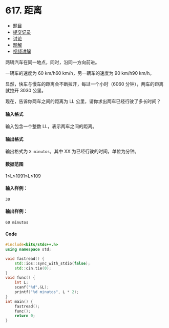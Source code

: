 # 617. 距离

- [  题目](https://www.acwing.com/problem/content/description/619/)
- [  提交记录](https://www.acwing.com/problem/content/submission/619/)
- [  讨论](https://www.acwing.com/problem/content/discussion/index/619/1/)
- [  题解](https://www.acwing.com/problem/content/solution/619/1/)
- [  视频讲解](https://www.acwing.com/problem/content/video/619/)



两辆汽车在同一地点，同时，沿同一方向前进。

一辆车的速度为 60 km/h60 km/h，另一辆车的速度为 90 km/h90 km/h。

显然，快车与慢车的距离会不断拉开，每过一个小时（6060 分钟），两车的距离就拉开 3030 公里。

现在，告诉你两车之间的距离为 LL 公里，请你求出两车已经行驶了多长时间？

#### 输入格式

输入包含一个整数 LL，表示两车之间的距离。

#### 输出格式

输出格式为 `X minutos`，其中 XX 为已经行驶的时间，单位为分钟。

#### 数据范围

1≤L≤1091≤L≤109

#### 输入样例：

```
30
```

#### 输出样例：

```
60 minutos
```

#### Code

```cpp
#include<bits/stdc++.h>
using namespace std;

void fastread() {
	std::ios::sync_with_stdio(false);
	std::cin.tie(0);
}
void func() {
	int L;
	scanf("%d",&L);
	printf("%d minutos", L * 2);
}
int main() {
	fastread();
	func();
	return 0;
}
```

